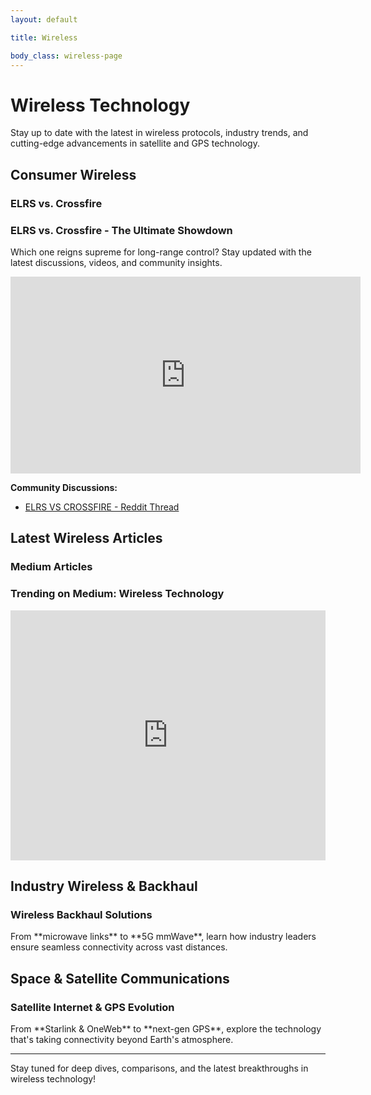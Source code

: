 ```yaml
---
layout: default

title: Wireless

body_class: wireless-page
---
```


# Wireless Technology

Stay up to date with the latest in wireless protocols, industry trends, and cutting-edge advancements in satellite and GPS technology.

## Consumer Wireless

### ELRS vs. Crossfire
<div>
  <h3>ELRS vs. Crossfire - The Ultimate Showdown</h3>
  <p>Which one reigns supreme for long-range control? Stay updated with the latest discussions, videos, and community insights.</p>

  <!-- Embedded YouTube Video -->
  <iframe width="560" height="315" src="https://www.youtube.com/embed/O4Tf9Q1X6PM" frameborder="0" allowfullscreen></iframe>
  
  <!-- Reddit Discussion Feed -->
  <p><strong>Community Discussions:</strong></p>
  <ul>
    <li><a href="https://www.reddit.com/r/fpv/comments/w20yr8/elrs_vs_crossfire/" target="_blank">ELRS VS CROSSFIRE - Reddit Thread</a></li>
  </ul>
</div>

## Latest Wireless Articles

### Medium Articles
<div>
  <h3>Trending on Medium: Wireless Technology</h3>
  <!-- Alternative Method: RSS Embed -->
  <iframe src="https://medium.com/tag/wireless/latest" width="100%" height="400px" style="border: none;"></iframe>
</div>

## Industry Wireless & Backhaul

### Wireless Backhaul Solutions
<div>
  <p>From **microwave links** to **5G mmWave**, learn how industry leaders ensure seamless connectivity across vast distances.</p>
</div>

## Space & Satellite Communications

### Satellite Internet & GPS Evolution
<div>
  <p>From **Starlink & OneWeb** to **next-gen GPS**, explore the technology that's taking connectivity beyond Earth's atmosphere.</p>
</div>

---

Stay tuned for deep dives, comparisons, and the latest breakthroughs in wireless technology!
